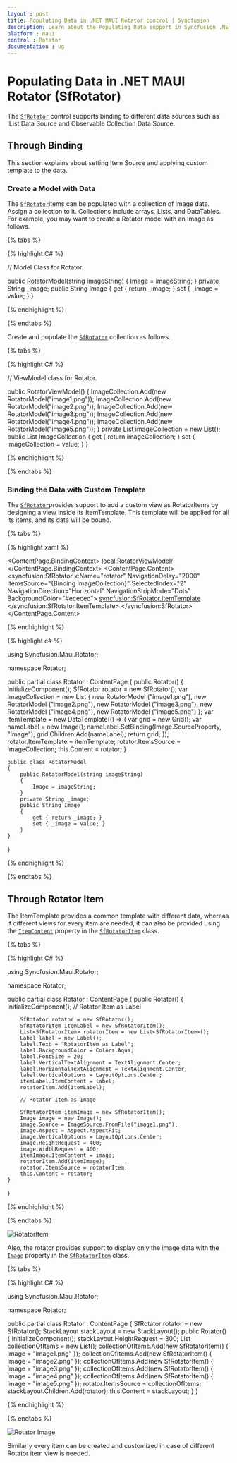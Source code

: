 ```yaml
---
layout : post
title: Populating Data in .NET MAUI Rotator control | Syncfusion
description: Learn about the Populating Data support in Syncfusion .NET MAUI Rotator (SfRotator) control and more..
platform : maui
control : Rotator 
documentation : ug
---
```


# Populating Data in .NET MAUI Rotator (SfRotator)

The [`SfRotator`](https://help.syncfusion.com/cr/maui/Syncfusion.Maui.Rotator.SfRotator.html?tabs=tabid-1) control supports binding to different data sources such as IList Data Source and Observable Collection Data Source.

## Through Binding

This section explains about setting Item Source and applying custom template to the data.

### Create a Model with Data

The [`SfRotator`](https://help.syncfusion.com/cr/maui/Syncfusion.Maui.Rotator.SfRotator.html?tabs=tabid-1)items can be populated with a collection of image data. Assign a collection to it. Collections include arrays, Lists, and DataTables. For example, you may want to create a Rotator model with an Image as follows.

{% tabs %}

{% highlight C# %}
	
// Model Class for Rotator.

public RotatorModel(string imageString)
{
    Image = imageString;
}
private String _image;
public String Image
{
    get { return _image; }
    set { _image = value; }
}      

{% endhighlight %}

{% endtabs %}

Create and populate the [`SfRotator`](https://help.syncfusion.com/cr/maui/Syncfusion.Maui.Rotator.SfRotator.html?tabs=tabid-1) collection as follows.

{% tabs %}

{% highlight C# %}

// ViewModel class for Rotator.

public RotatorViewModel()
{
    ImageCollection.Add(new RotatorModel("image1.png"));
    ImageCollection.Add(new RotatorModel("image2.png"));
    ImageCollection.Add(new RotatorModel("image3.png"));
    ImageCollection.Add(new RotatorModel("image4.png"));
    ImageCollection.Add(new RotatorModel("image5.png"));
}
private List<RotatorModel> imageCollection = new List<RotatorModel>();
public List<RotatorModel> ImageCollection
{
    get { return imageCollection; }
    set { imageCollection = value; }
}

{% endhighlight %}

{% endtabs %}

### Binding the Data with Custom Template

The [`SfRotator`](https://help.syncfusion.com/cr/maui/Syncfusion.Maui.Rotator.SfRotator.html?tabs=tabid-1)provides support to add a custom view as RotatorItems by designing a view inside its ItemTemplate. This template will be applied for all its items, and its data will be bound.

{% tabs %}

{% highlight xaml %}

<?xml version="1.0" encoding="utf-8" ?>
<ContentPage xmlns="http://schemas.microsoft.com/dotnet/2021/maui"
            xmlns:x="http://schemas.microsoft.com/winfx/2009/xaml"
            xmlns:syncfusion="clr-namespace:Syncfusion.Maui.Rotator;assembly=Syncfusion.Maui.Rotator"
            xmlns:local="clr-namespace:Rotator"
            x:Class="Rotator.Rotator">
    <ContentPage.BindingContext>
        <local:RotatorViewModel/>
    </ContentPage.BindingContext>
    <ContentPage.Content>
        <syncfusion:SfRotator x:Name="rotator" 
                        NavigationDelay="2000" 
                        ItemsSource="{Binding ImageCollection}" 
                        SelectedIndex="2"
                        NavigationDirection="Horizontal"
                        NavigationStripMode="Dots" 
                        BackgroundColor="#ececec">
            <syncfusion:SfRotator.ItemTemplate>
                <DataTemplate>
                    <Image  Source="{Binding Image}"/>
                </DataTemplate>
            </syncfusion:SfRotator.ItemTemplate>
        </syncfusion:SfRotator>
    </ContentPage.Content>
</ContentPage>
	  
{% endhighlight %}

{% highlight c# %}

using Syncfusion.Maui.Rotator;

namespace Rotator;

public partial class Rotator : ContentPage
{
    public Rotator()
    {
        InitializeComponent();
        SfRotator rotator = new SfRotator();
        var ImageCollection = new List<RotatorModel> {
            new RotatorModel ("image1.png"),
            new RotatorModel ("image2.png"),
            new RotatorModel ("image3.png"),
            new RotatorModel ("image4.png"),
            new RotatorModel ("image5.png")
            };
        var itemTemplate = new DataTemplate(() =>
        {
            var grid = new Grid();
            var nameLabel = new Image();
            nameLabel.SetBinding(Image.SourceProperty, "Image");
            grid.Children.Add(nameLabel);
            return grid;
        });
        rotator.ItemTemplate = itemTemplate;
        rotator.ItemsSource = ImageCollection;
        this.Content = rotator;
    }

    public class RotatorModel
    {
        public RotatorModel(string imageString)
        {
            Image = imageString;
        }
        private String _image;
        public String Image
        {
            get { return _image; }
            set { _image = value; }
        }
    }
}

{% endhighlight %}

{% endtabs %}

## Through Rotator Item

The ItemTemplate provides a common template with different data, whereas if different views for every item are needed, it can also be provided using the [`ItemContent`](https://help.syncfusion.com/cr/maui/Syncfusion.Maui.Rotator.SfRotatorItem.html#Syncfusion_Maui_Rotator_SfRotatorItem_ItemContent) property in the [`SfRotatorItem`](https://help.syncfusion.com/cr/maui/Syncfusion.Maui.Rotator.SfRotatorItem.html) class.

{% tabs %}

{% highlight C# %}

using Syncfusion.Maui.Rotator;

namespace Rotator;

public partial class Rotator : ContentPage
{
    public Rotator()
    {
        InitializeComponent();
        // Rotator Item as Label

        SfRotator rotator = new SfRotator();
        SfRotatorItem itemLabel = new SfRotatorItem();
        List<SfRotatorItem> rotatorItem = new List<SfRotatorItem>();
        Label label = new Label();
        label.Text = "RotatorItem as Label";
        label.BackgroundColor = Colors.Aqua;
        label.FontSize = 20;
        label.VerticalTextAlignment = TextAlignment.Center;
        label.HorizontalTextAlignment = TextAlignment.Center;
        label.VerticalOptions = LayoutOptions.Center;
        itemLabel.ItemContent = label;
        rotatorItem.Add(itemLabel);

        // Rotator Item as Image

        SfRotatorItem itemImage = new SfRotatorItem();
        Image image = new Image();
        image.Source = ImageSource.FromFile("image1.png");
        image.Aspect = Aspect.AspectFit;
        image.VerticalOptions = LayoutOptions.Center;
        image.HeightRequest = 400;
        image.WidthRequest = 400;
        itemImage.ItemContent = image;
        rotatorItem.Add(itemImage);
        rotator.ItemsSource = rotatorItem;
        this.Content = rotator;
    }
}	
	  
{% endhighlight %}

{% endtabs %}

![RotatorItem](images/RotatorItem.png)

Also, the rotator provides support to display only the image data with the [`Image`](https://help.syncfusion.com/cr/maui/Syncfusion.Maui.Rotator.SfRotatorItem.html#Syncfusion_Maui_Rotator_SfRotatorItem_Image) property in the [`SfRotatorItem`](https://help.syncfusion.com/cr/maui/Syncfusion.Maui.Rotator.SfRotatorItem.html) class.

{% tabs %}

{% highlight C# %}

using Syncfusion.Maui.Rotator;

namespace Rotator;

public partial class Rotator : ContentPage
{
    SfRotator rotator = new SfRotator();
    StackLayout stackLayout = new StackLayout();
    public Rotator()
    {
        InitializeComponent();
        stackLayout.HeightRequest = 300;
        List<SfRotatorItem> collectionOfItems = new List<SfRotatorItem>();
        collectionOfItems.Add(new SfRotatorItem() { Image = "image1.png" });
        collectionOfItems.Add(new SfRotatorItem() { Image = "image2.png" });
        collectionOfItems.Add(new SfRotatorItem() { Image = "image3.png" });
        collectionOfItems.Add(new SfRotatorItem() { Image = "image4.png" });
        collectionOfItems.Add(new SfRotatorItem() { Image = "image5.png" });
        rotator.ItemsSource = collectionOfItems;
        stackLayout.Children.Add(rotator);
        this.Content = stackLayout;
    }
}

{% endhighlight %}

{% endtabs %}

![Rotator Image](images/RotatorItems.png)

Similarly every item can be created and customized in case of different Rotator item view is needed.
